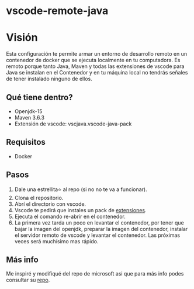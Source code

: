 # vscode-remote-java
# Visión
Esta configuración te permite armar un entorno de desarrollo remoto en un contenedor de docker que se ejecuta localmente en tu computadora. Es remoto porque tanto Java, Maven y todas las extensiones de vscode para Java se instalan en el Contenedor y en tu máquina local no tendrás señales de tener instalado ninguno de ellos.
## Qué tiene dentro?
- Openjdk-15
- Maven 3.6.3
- Extensión de vscode: vscjava.vscode-java-pack
## Requisitos 
- Docker

## Pasos
1. Dale una estrellita⭐ al repo (si no no te va a funcionar).
2. Clona el repositorio.
3. Abrí el directorio con vscode.
4. Vscode te pedirá que instales un pack de [extensiones](https://marketplace.visualstudio.com/items?itemName=ms-vscode-remote.vscode-remote-extensionpack).
5. Ejecuta el comando re-abrir en el contenedor.
6. La primera vez tarda un poco en levantar el contenedor, por tener que bajar la imagen del openjdk, preparar la imagen del contenedor, instalar el servidor remoto de vscode y levantar el contenedor. Las próximas veces será muchísimo mas rápido.

## Más info
Me inspiré y modifiqué del repo de microsoft asi que para más info podes consultar su [repo](https://github.com/microsoft/vscode-remote-try-java).